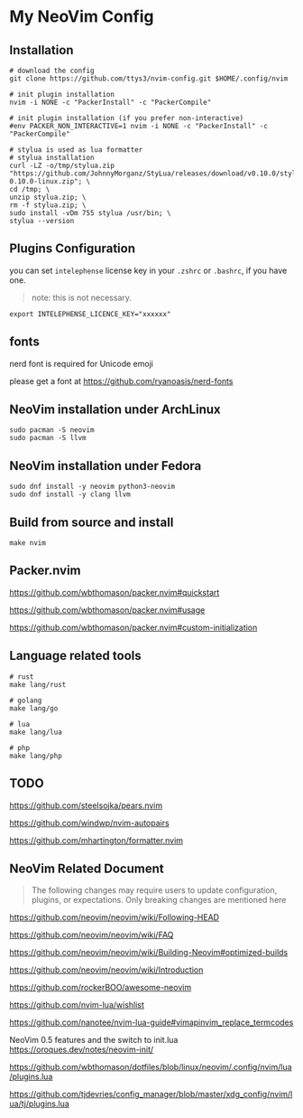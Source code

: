 # My NeoVim Config

## Installation

```shell
# download the config
git clone https://github.com/ttys3/nvim-config.git $HOME/.config/nvim

# init plugin installation
nvim -i NONE -c "PackerInstall" -c "PackerCompile"

# init plugin installation (if you prefer non-interactive)
#env PACKER_NON_INTERACTIVE=1 nvim -i NONE -c "PackerInstall" -c "PackerCompile"

# stylua is used as lua formatter
# stylua installation
curl -LZ -o/tmp/stylua.zip "https://github.com/JohnnyMorganz/StyLua/releases/download/v0.10.0/stylua-0.10.0-linux.zip"; \
cd /tmp; \
unzip stylua.zip; \
rm -f stylua.zip; \
sudo install -vDm 755 stylua /usr/bin; \
stylua --version
```

## Plugins Configuration

you can set `intelephense` license key in your `.zshrc` or `.bashrc`, if you have one.

> note: this is not necessary.

```shell
export INTELEPHENSE_LICENCE_KEY="xxxxxx"
```

## fonts

nerd font is required for Unicode emoji

please get a font at https://github.com/ryanoasis/nerd-fonts

## NeoVim installation under ArchLinux 

```shell
sudo pacman -S neovim
sudo pacman -S llvm
```

## NeoVim installation under Fedora 
```shell
sudo dnf install -y neovim python3-neovim
sudo dnf install -y clang llvm
```

## Build from source and install

```
make nvim
```

## Packer.nvim

https://github.com/wbthomason/packer.nvim#quickstart

https://github.com/wbthomason/packer.nvim#usage

https://github.com/wbthomason/packer.nvim#custom-initialization

## Language related tools

```shell
# rust
make lang/rust

# golang
make lang/go

# lua
make lang/lua

# php
make lang/php
```

## TODO

https://github.com/steelsojka/pears.nvim

https://github.com/windwp/nvim-autopairs

https://github.com/mhartington/formatter.nvim

## NeoVim Related Document

> The following changes may require users to update configuration, plugins, or expectations. Only breaking changes are mentioned here

<https://github.com/neovim/neovim/wiki/Following-HEAD>

<https://github.com/neovim/neovim/wiki/FAQ>

<https://github.com/neovim/neovim/wiki/Building-Neovim#optimized-builds>

<https://github.com/neovim/neovim/wiki/Introduction>

https://github.com/rockerBOO/awesome-neovim

https://github.com/nvim-lua/wishlist

https://github.com/nanotee/nvim-lua-guide#vimapinvim_replace_termcodes

NeoVim 0.5 features and the switch to init.lua https://oroques.dev/notes/neovim-init/

https://github.com/wbthomason/dotfiles/blob/linux/neovim/.config/nvim/lua/plugins.lua

https://github.com/tjdevries/config_manager/blob/master/xdg_config/nvim/lua/tj/plugins.lua

